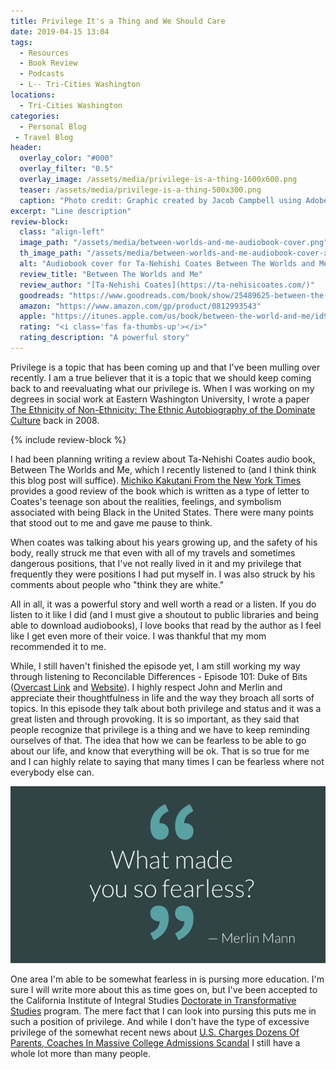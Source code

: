 ```yaml
---
title: Privilege It's a Thing and We Should Care
date: 2019-04-15 13:04
tags:
  - Resources
  - Book Review
  - Podcasts
  - L-- Tri-Cities Washington
locations: 
  - Tri-Cities Washington
categories:
  - Personal Blog
 - Travel Blog
header:
  overlay_color: "#000"
  overlay_filter: "0.5"
  overlay_image: /assets/media/privilege-is-a-thing-1600x600.png
  teaser: /assets/media/privilege-is-a-thing-500x300.png
  caption: "Photo credit: Graphic created by Jacob Campbell using Adobe Spark"
excerpt: "Line description"
review-block:
  class: "align-left"
  image_path: "/assets/media/between-worlds-and-me-audiobook-cover.png"
  th_image_path: "/assets/media/between-worlds-and-me-audiobook-cover-x300.png"
  alt: "Audiobook cover for Ta-Nehishi Coates Between The Worlds and Me"
  review_title: "Between The Worlds and Me"
  review_author: "[Ta-Nehishi Coates](https://ta-nehisicoates.com/)"
  goodreads: "https://www.goodreads.com/book/show/25489625-between-the-world-and-me"
  amazon: "https://www.amazon.com/gp/product/0812993543"
  apple: "https://itunes.apple.com/us/book/between-the-world-and-me/id991642594?mt=11"
  rating: "<i class='fas fa-thumbs-up'></i>"
  rating_description: "A powerful story"
---
```


Privilege is a topic that has been coming up and that I've been mulling over recently. I am a true believer that it is a topic that we should keep coming back to and reevaluating what our privilege is. When I was working on my degrees in social work at Eastern Washington University, I wrote a paper [The Ethnicity of Non-Ethnicity: The Ethnic Autobiography of the Dominate Culture](/resources/articles/ethnicity-non-ethnicity) back in 2008.

{% include review-block %}

I had been planning writing a review about Ta-Nehishi Coates audio book, Between The Worlds and Me, which I recently listened to (and I think think this blog post will suffice). [Michiko Kakutani From the New York Times](https://www.nytimes.com/2015/07/10/books/review-in-between-the-world-and-me-ta-nehisi-coates-delivers-a-desperate-dispatch-to-his-son.html) provides a good review of the book which is written as a type of letter to Coates's teenage son about the realities, feelings, and symbolism associated with being Black in the United States. There were many points that stood out to me and gave me pause to think.

When coates was talking about his years growing up, and the safety of his body, really struck me that even with all of my travels and sometimes dangerous positions, that I've not really lived in it and my privilege that frequently they were positions I had put myself in. I was also struck by his comments about people who "think they are white."

All in all, it was a powerful story and well worth a read or a listen. If you do listen to it like I did (and I must give a shoutout to public libraries and being able to download audiobooks), I love books that read by the author as I feel like I get even more of their voice. I was thankful that my mom recommended it to me.

While, I still haven't finished the episode yet, I am still working my way through listening to Reconcilable Differences - Episode 101: Duke of Bits ([Overcast Link](https://overcast.fm/+E5IPI_acI) and [Website](https://www.relay.fm/rd/101)). I highly respect John and Merlin and appreciate their thoughtfulness in life and the way they broach all sorts of topics. In this episode they talk about both privilege and status and it was a great listen and through provoking. It is so important, as they said that people recognize that privilege is a thing and we have to keep reminding ourselves of that. The idea that how we can be fearless to be able to go about our life, and know that everything will be ok. That is so true for me and I can highly relate to saying that many times I can be fearless where not everybody else can. 

![Graphic stating what makes you so fearless](/assets/media/what-makes-you-so-fearless.png "What makes you so fearless")

One area I'm able to be somewhat fearless in is pursing more education. I'm sure I will write more about this as time goes on, but I've been accepted to the California Institute of Integral Studies [Doctorate in Transformative Studies](https://www.ciis.edu/academics/graduate-programs/transformative-studies) program. The mere fact that I can look into pursing this puts me in such a position of privilege. And while I don't have the type of excessive privilege of the somewhat recent news about [U.S. Charges Dozens Of Parents, Coaches In Massive College Admissions Scandal](https://www.npr.org/2019/03/12/702539140/u-s-accuses-actresses-others-of-fraud-in-wide-college-admissions-scandal) I still have a whole lot more than many people.